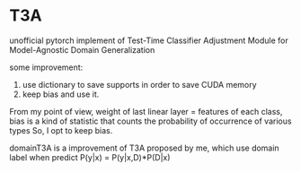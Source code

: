 # T3A
unofficial pytorch implement of Test-Time Classifier Adjustment Module for Model-Agnostic Domain Generalization


some improvement:
1. use dictionary to save supports in order to save CUDA memory
2. keep bias and use it.

From my point of view, weight of last linear layer = features of each class, bias is a kind of statistic that counts the probability of occurrence of various types
So, I opt to keep bias.



domainT3A is a improvement of T3A proposed by me, which use domain label when predict
P(y|x) = P(y|x,D)*P(D|x)
